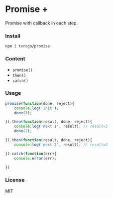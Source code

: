 # Promise +
Promise with callback in each step.

### Install
```
npm i tvrcgo/promise
```

### Content
- `promise()`
- `then()`
- `catch()`

### Usage
```js
promise(function(done, reject){
	console.log('init');
    done(3);

}).then(function(result, done, reject){
	console.log('next 1', result); // result=3
    done(2);

}).then(function(result, done, reject){
	console.log('next 2', result); // result=2

}).catch(function(err){
	console.error(err);

})
```

### License
MIT
